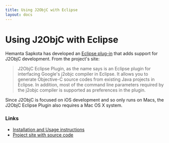 ```yaml
---
title: Using J2ObjC with Eclipse
layout: docs
---
```


# Using J2ObjC with Eclipse

Hemanta Sapkota has developed an 
[Eclipse plug-in](https://github.com/hemantasapkota/j2objc-eclipse-plugin)
that adds support for J2ObjC development.  From the project's site:

> J2ObjC Eclipse Plugin, as the name says is an Eclipse plugin for interfacing
> Google's j2objc compiler in Eclipse. It allows you to generate Objective-C
> source codes from existing Java projects in Eclipse. In addition, most of
> the command line parameters required by the j2objc compiler is supported as
> preferences in the plugin. 

Since J2ObjC is focused on iOS development and so only runs on Macs, the
J2ObjC Eclipse Plugin also requires a Mac OS X system.

### Links

- [Installation and Usage instructions](http://hemantasapkota.github.io/posts/j2objc-eclipse-plugin/)
- [Project site with source code](https://github.com/hemantasapkota/j2objc-eclipse-plugin)
